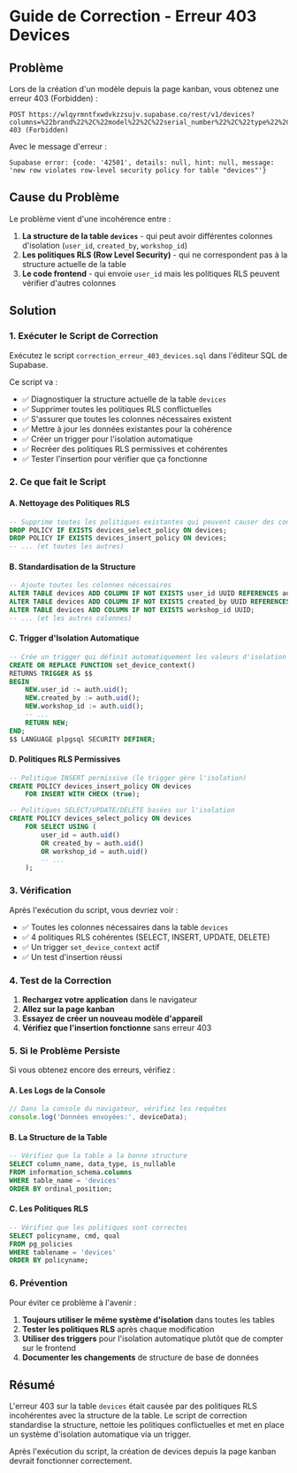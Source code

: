 # Guide de Correction - Erreur 403 Devices

## Problème
Lors de la création d'un modèle depuis la page kanban, vous obtenez une erreur 403 (Forbidden) :
```
POST https://wlqyrmntfxwdvkzzsujv.supabase.co/rest/v1/devices?columns=%22brand%22%2C%22model%22%2C%22serial_number%22%2C%22type%22%2C%22specifications%22%2C%22user_id%22%2C%22created_at%22%2C%22updated_at%22&select=* 403 (Forbidden)
```

Avec le message d'erreur :
```
Supabase error: {code: '42501', details: null, hint: null, message: 'new row violates row-level security policy for table "devices"'}
```

## Cause du Problème
Le problème vient d'une incohérence entre :
1. **La structure de la table `devices`** - qui peut avoir différentes colonnes d'isolation (`user_id`, `created_by`, `workshop_id`)
2. **Les politiques RLS (Row Level Security)** - qui ne correspondent pas à la structure actuelle de la table
3. **Le code frontend** - qui envoie `user_id` mais les politiques RLS peuvent vérifier d'autres colonnes

## Solution

### 1. Exécuter le Script de Correction
Exécutez le script `correction_erreur_403_devices.sql` dans l'éditeur SQL de Supabase.

Ce script va :
- ✅ Diagnostiquer la structure actuelle de la table `devices`
- ✅ Supprimer toutes les politiques RLS conflictuelles
- ✅ S'assurer que toutes les colonnes nécessaires existent
- ✅ Mettre à jour les données existantes pour la cohérence
- ✅ Créer un trigger pour l'isolation automatique
- ✅ Recréer des politiques RLS permissives et cohérentes
- ✅ Tester l'insertion pour vérifier que ça fonctionne

### 2. Ce que fait le Script

#### A. Nettoyage des Politiques RLS
```sql
-- Supprime toutes les politiques existantes qui peuvent causer des conflits
DROP POLICY IF EXISTS devices_select_policy ON devices;
DROP POLICY IF EXISTS devices_insert_policy ON devices;
-- ... (et toutes les autres)
```

#### B. Standardisation de la Structure
```sql
-- Ajoute toutes les colonnes nécessaires
ALTER TABLE devices ADD COLUMN IF NOT EXISTS user_id UUID REFERENCES auth.users(id);
ALTER TABLE devices ADD COLUMN IF NOT EXISTS created_by UUID REFERENCES auth.users(id);
ALTER TABLE devices ADD COLUMN IF NOT EXISTS workshop_id UUID;
-- ... (et les autres colonnes)
```

#### C. Trigger d'Isolation Automatique
```sql
-- Crée un trigger qui définit automatiquement les valeurs d'isolation
CREATE OR REPLACE FUNCTION set_device_context()
RETURNS TRIGGER AS $$
BEGIN
    NEW.user_id := auth.uid();
    NEW.created_by := auth.uid();
    NEW.workshop_id := auth.uid();
    -- ...
    RETURN NEW;
END;
$$ LANGUAGE plpgsql SECURITY DEFINER;
```

#### D. Politiques RLS Permissives
```sql
-- Politique INSERT permissive (le trigger gère l'isolation)
CREATE POLICY devices_insert_policy ON devices
    FOR INSERT WITH CHECK (true);

-- Politiques SELECT/UPDATE/DELETE basées sur l'isolation
CREATE POLICY devices_select_policy ON devices
    FOR SELECT USING (
        user_id = auth.uid()
        OR created_by = auth.uid()
        OR workshop_id = auth.uid()
        -- ...
    );
```

### 3. Vérification

Après l'exécution du script, vous devriez voir :
- ✅ Toutes les colonnes nécessaires dans la table `devices`
- ✅ 4 politiques RLS cohérentes (SELECT, INSERT, UPDATE, DELETE)
- ✅ Un trigger `set_device_context` actif
- ✅ Un test d'insertion réussi

### 4. Test de la Correction

1. **Rechargez votre application** dans le navigateur
2. **Allez sur la page kanban**
3. **Essayez de créer un nouveau modèle d'appareil**
4. **Vérifiez que l'insertion fonctionne** sans erreur 403

### 5. Si le Problème Persiste

Si vous obtenez encore des erreurs, vérifiez :

#### A. Les Logs de la Console
```javascript
// Dans la console du navigateur, vérifiez les requêtes
console.log('Données envoyées:', deviceData);
```

#### B. La Structure de la Table
```sql
-- Vérifiez que la table a la bonne structure
SELECT column_name, data_type, is_nullable
FROM information_schema.columns 
WHERE table_name = 'devices'
ORDER BY ordinal_position;
```

#### C. Les Politiques RLS
```sql
-- Vérifiez que les politiques sont correctes
SELECT policyname, cmd, qual
FROM pg_policies 
WHERE tablename = 'devices'
ORDER BY policyname;
```

### 6. Prévention

Pour éviter ce problème à l'avenir :

1. **Toujours utiliser le même système d'isolation** dans toutes les tables
2. **Tester les politiques RLS** après chaque modification
3. **Utiliser des triggers** pour l'isolation automatique plutôt que de compter sur le frontend
4. **Documenter les changements** de structure de base de données

## Résumé

L'erreur 403 sur la table `devices` était causée par des politiques RLS incohérentes avec la structure de la table. Le script de correction standardise la structure, nettoie les politiques conflictuelles et met en place un système d'isolation automatique via un trigger.

Après l'exécution du script, la création de devices depuis la page kanban devrait fonctionner correctement.

